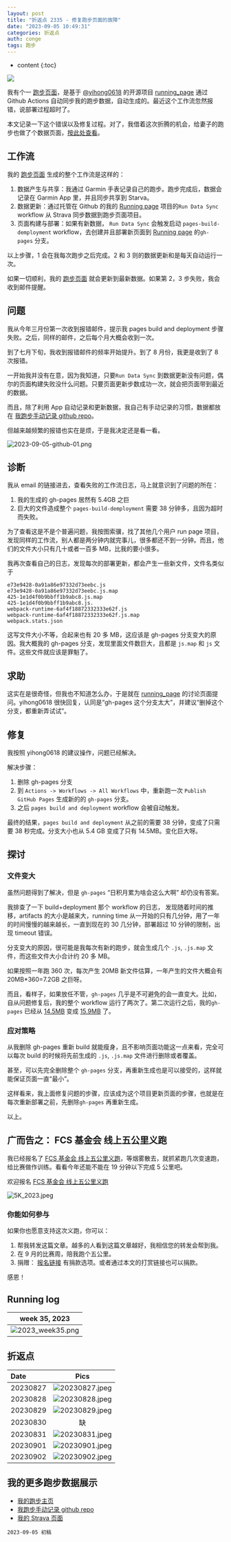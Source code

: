```yaml
---
layout: post
title: "折返点 2335 - 修复跑步页面的故障"
date: "2023-09-05 10:49:31"
categories: 折返点
auth: conge
tags: 跑步 
---
```

* content
{:toc}

![](https://raw.githubusercontent.com/shaonianche/gallery/master/running_page/running_page_logo.png)

我有个一 [跑步页面](https://conge.livingwithfcs.org/running_page/)，是基于 [@yihong0618](https://github.com/yihong0618/gitblog) 的开源项目 [running_page](https://github.com/yihong0618/running_page) 通过 Github Actions 自动同步我的跑步数据，自动生成的。最近这个工作流忽然报错，说部署过程超时了。

本文记录一下这个错误以及修复过程。对了，我借着这次折腾的机会，给妻子的跑步也做了个数据页面，[按此处查看](https://conge.livingwithfcs.org/freya_running/)。




## 工作流

我的 [跑步页面](https://conge.livingwithfcs.org/running_page/) 生成的整个工作流是这样的：

1. 数据产生与共享：我通过 Garmin 手表记录自己的跑步。跑步完成后，数据会记录在 Garmin App 里，并且同步共享到 Starva。
2. 数据更新：通过托管在 Github 的我的 [Running page](https://github.com/conge/running_page/) 项目的`Run Data Sync` workflow 从 Strava 同步数据到跑步页面项目。
3. 页面构建与部署：如果有新数据， `Run Data Sync` 会触发启动 `pages-build-demployment` workflow，去创建并且部署新页面到 [Running page](https://github.com/conge/running_page/) 的`gh-pages` 分支。

以上步骤，1 会在我每次跑步之后完成。2 和 3 则的数据更新和是每天自动运行一次。

如果一切顺利，我的 [跑步页面](https://conge.livingwithfcs.org/running_page/) 就会更新到最新数据。如果第 2，3 步失败，我会收到邮件提醒。

## 问题

我从今年三月份第一次收到报错邮件，提示我 pages build and deployment 步骤失败。之后，同样的邮件，之后每个月大概会收到一次。

到了七月下旬，我收到报错邮件的频率开始提升。到了 8 月份，我更是收到了 8 次报错。

一开始我并没有在意，因为我知道，只要`Run Data Sync` 到数据更新没有问题，偶尔的页面构建失败没什么问题。只要页面更新步数成功一次，就会把页面带到最近的数据。

而且，除了利用 App 自动记录和更新数据，我自己有手动记录的习惯，数据都放在 [我跑步手动记录 github repo](https://github.com/conge/RunningStreak)。

但越来越频繁的报错也实在是烦，于是我决定还是看一看。

![2023-09-05-github-01.png](https://s2.loli.net/2023/09/06/NATOXbxmQ3wHVWU.png)

## 诊断

我从 email 的链接进去，查看失败的工作流日志，马上就意识到了问题的所在：

1. 我的生成的 gh-pages 居然有 5.4GB 之巨
2. 巨大的文件造成整个 `pages-build-demployment` 需要 38 分钟多，且因为超时而失败。

为了查看这是不是个普遍问题，我按图索骥，找了其他几个用户 run page 项目，发现同样的工作流，别人都是两分钟内就完事儿，很多都还不到一分钟。而且，他们的文件大小只有几十或者一百多 MB，比我的要小很多。

我再次查看自己的日志，发现每次的部署更新，都会产生一些新文件，文件名类似于

```
e73e9428-0a91a86e97332d73eebc.js
e73e9428-0a91a86e97332d73eebc.js.map
425-1e1d4f0b9bbff1b9abc8.js.map
425-1e1d4f0b9bbff1b9abc8.js.
webpack-runtime-6af4f18872332333e62f.js
webpack-runtime-6af4f18872332333e62f.js.map
webpack.stats.json
```

这写文件大小不等，合起来也有 20 多 MB，这应该是 gh-pages 分支变大的原因。我大概我的 gh-pages 分支，发现里面文件数巨大，且都是 `js.map` 和 `js` 文件。这些文件就应该是罪魁了。

## 求助

这实在是很奇怪，但我也不知道怎么办，于是就在 [running_page](https://github.com/yihong0618/running_page) 的讨论页面提问。yihong0618 很快回复，认同是“gh-pages 这个分支太大”，并建议“删掉这个分支，都重新弄试试”。

## 修复

我按照 yihong0618 的建议操作，问题已经解决。

解决步骤：

1. 删除 gh-pages 分支
2. 到 `Actions -> Workflows -> All Workflows` 中，重新跑一次 `Publish GitHub Pages` 生成新的的 `gh-pages` 分支。
3. 之后 `pages build and deployment` workflow 会被自动触发。

最终的结果，`pages build and deployment` 从之前的需要 38 分钟，变成了只需要 38 秒完成。分支大小也从 5.4 GB 变成了只有 14.5MB。变化巨大呀。

## 探讨

### 文件变大

虽然问题得到了解决，但是 `gh-pages` “日积月累为啥会这么大啊” 却仍没有答案。

我排查了一下 build+deployment 那个 workflow 的日志， 发现随着时间的推移，artifacts 的大小是越来大，running time 从一开始的只有几分钟，用了一年的时间慢慢的越来越长，一直到现在的 30 几分钟，部署超过 10 分钟的限制，出现 timeout 错误。

分支变大的原因，很可能是我每次有新的跑步，就会生成几个 `.js`, `.js.map` 文件，而这些文件大小合计约 20 多 MB。

如果按照一年跑 360 次，每次产生 20MB 新文件估算，一年产生的文件大概会有 20MB*360=7.2GB 之巨呀。

而且，看样子，如果放任不管，`gh-pages` 几乎是不可避免的会一直变大。比如，自从问题修复后，我的整个 workflow 运行了两次了。第二次运行之后，我的`gh-pages` 已经从 [14.5MB](https://github.com/conge/running_page/actions/runs/3441733805) 变成 [15.9MB](https://github.com/conge/running_page/actions/runs/6078925422) 了。

### 应对策略

从我删除 gh-pages 重新 build 就能瘦身，且不影响页面功能这一点来看，完全可以每次 build 的时候将先前生成的 `.js`, `.js.map` 文件进行删除或者覆盖。

甚至，可以先完全删除整个 `gh-pages` 分支，再重新生成也是可以接受的，这样就能保证页面一直“最小”。

这样看来，我上面修复问题的步骤，应该成为这个项目更新页面的步骤，也就是在每次重新部署之前，先删除`gh-pages` 再重新生成。

以上。

## 广而告之： FCS 基金会 线上五公里义跑

我已经报名了 [FCS 基金会 线上五公里义跑](https://livingwithfcs.networkforgood.com/)，等烟雾散去，就抓紧跑几次变速跑，给比赛做作训练。看看今年还能不能在 19 分钟以下完成 5 公里吧。

欢迎报名 [FCS 基金会 线上五公里义跑](https://livingwithfcs.networkforgood.com/)

![5K_2023.jpeg](https://s2.loli.net/2023/08/15/iSFnUlg7BevjfPD.jpg)

### 你能如何参与

如果你也愿意支持这次义跑，你可以：

1. 帮我转发这篇文章。越多的人看到这篇文章越好，我相信您的转发会帮到我。
2. 在 9 月的比赛周，陪我跑个五公里。
3. 捐赠： [报名链接](https://livingwithfcs.networkforgood.com/) 有捐款选项。或者通过本文的打赏链接也可以捐款。

感恩！

## Running log

| week 35, 2023 |
| :-----------: |
| ![2023_week35.png](https://s2.loli.net/2023/09/06/KJXAuFvNZ6c4MyD.png) |

## 折返点

| Date     | Pics  |
| :------- | :------------------------------------------------------------------: |
| 20230827 | ![20230827.jpeg](https://s2.loli.net/2023/09/06/VZ1dv2oMLE8NzgQ.jpg) |
| 20230828 | ![20230828.jpeg](https://s2.loli.net/2023/09/06/ajsN3XOuiSDt8HU.jpg) |
| 20230829 | ![20230829.jpeg](https://s2.loli.net/2023/09/06/5BM7FxRzOhuEg4m.jpg) |
| 20230830 |缺|
| 20230831 | ![20230831.jpeg](https://s2.loli.net/2023/09/06/dhIYsjW8nHSTBJN.jpg) |
| 20230901 | ![20230901.jpeg](https://s2.loli.net/2023/09/06/Pn6qsyMCUNvdY8W.jpg) |
| 20230902 | ![20230902.jpeg](https://s2.loli.net/2023/09/06/LEvyMB8lVzY24Op.jpg) |

## 我的更多跑步数据展示

* [我的跑步主页](https://conge.livingwithfcs.org/running_page/)
* [我跑步手动记录 github repo](https://github.com/conge/RunningStreak)
* [我的 Strava 页面](https://www.strava.com/athletes/57680242)

```
2023-09-05 初稿
```
